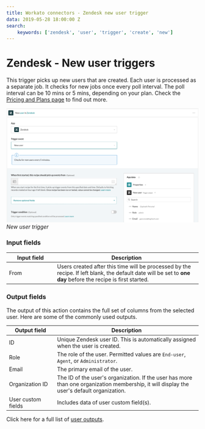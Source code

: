 ```yaml
---
title: Workato connectors - Zendesk new user trigger
data: 2019-05-28 18:00:00 Z
search:
    keywords: ['zendesk', 'user', 'trigger', 'create', 'new']
---
```


# Zendesk - New user triggers
This trigger picks up new users that are created. Each user is processed as a separate job. It checks for new jobs once every poll interval. The poll interval can be 10 mins or 5 mins, depending on your plan. Check the [Pricing and Plans page](https://www.workato.com/pricing?audience=general) to find out more.

![New user trigger](/assets/images/connectors/zendesk/new-user-trigger.png)
*New user trigger*

### Input fields
<table class="unchanged rich-diff-level-one">
  <thead>
    <tr>
      <th width='25%'>Input field</th>
      <th>Description</th>
    </tr>
  </thead>
  <tbody>
    <tr>
      <td>From</a></td>
      <td>
        Users created after this time will be processed by the recipe. If left blank, the default date will be set to <b>one day</b> before the recipe is first started.
      </td>
    </tr>
    </tbody>
</table>

### Output fields
The output of this action contains the full set of columns from the selected user. Here are some of the commonly used outputs.

<table class="unchanged rich-diff-level-one">
  <thead>
    <tr>
      <th width='25%'>Output field</th>
      <th>Description</th>
    </tr>
  </thead>
  <tbody>
    <tr>
      <td>ID</td>
      <td>
        Unique Zendesk user ID. This is automatically assigned when the user is created.
      </td>
    </tr>
    <tr>
      <td>Role</td>
      <td>
        The role of the user. Permitted values are <code>End-user</code>, <code>Agent</code>, or <code>Administrator</code>.
      </td>
    </tr>
    <tr>
      <td>Email</td>
      <td>
        The primary email of the user.
      </td>
    </tr>
    <tr>
      <td>Organization ID</td>
      <td>
        The ID of the user's organization. If the user has more than one organization membership, it will display the user's default organization.
      </td>
    </tr>
    <tr>
      <td>User custom fields</td>
      <td>
        Includes data of user custom field(s).
      </td>
    </tr>
  </tbody>
</table>

Click here for a full list of [user outputs](/connectors/zendesk/user-fields.md#user-output-fields).
